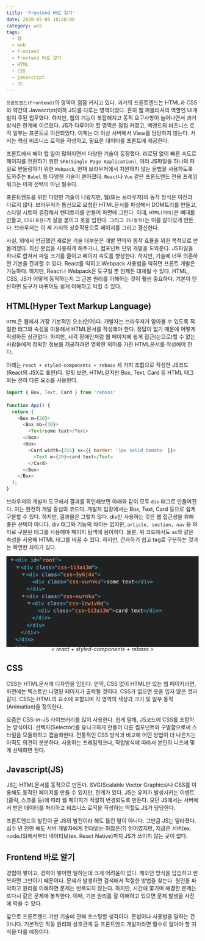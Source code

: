 ```yaml
---
title: 'Frontend 바로 알기'
date: 2020-05-05 18:28:00
category: web
tags:
  - 웹
  - web
  - Frontend
  - Frontend 바로 알기
  - HTML
  - CSS
  - javascript
  - JS
---
```

`프론트엔드(Frontend)`의 영역이 점점 커지고 있다. 과거의 프론트엔드는 HTML과 CSS와 약간의 Javascript(이하 JS)를 다루는 영역이었다. 흔히 웹 퍼블리셔의 역할인 UI개발이 주된 업무였다. 하지만, 웹의 기능이 복잡해지고 동적 요구사항이 늘어나면서 과거 방식은 한계에 이르렀다. JS가 다루어야 할 영역은 점점 커졌고, 백엔드의 비즈니스 로직 일부는 프론트로 이전되었다. 이제는 더 이상 서버에서 View를 담당하지 않는다. 서버는 핵심 비즈니스 로직을 작성하고, 필요한 데이터를 프론트에 제공한다.

프론트에서 해야 할 일이 많아지면서 다양한 기술이 등장했다. 리로딩 없이 빠른 속도로 페이지를 전환하기 위한 `SPA(Single Page Application)`, 여러 JS파일을 하나의 파일로 번들링하기 위한 `Webpack`, 현재 브라우저에서 지원하지 않는 문법을 사용하도록 도와주는 `Babel` 등 다양한 기술이 쏟아졌다. `React`나 `Vue` 같은 프론드엔드 전용 프레임워크는 이제 선택이 아닌 필수다. 

프론트엔드를 위한 다양한 기술이 나왔지만, 웹(또는 브라우저)의 동작 방식은 이전과 다르지 않다. 브라우저가 통신으로 요청한 HTML문서를 파싱해서 DOM트리를 만들고, 스타일 시트와 결합해서 렌더트리를 만들어 화면에 그린다. 이때, `HTML(의미)`은 뼈대를 만들고, `CSS(표현)`가 살을 붙이고 옷을 입힌다. 그리고 `JS(동작)`는 이를 살아있게 만든다. 브라우저는 이 세 가지의 상호작용으로 페이지를 그리고 갱신한다.

사실, 위에서 언급했던 새로운 기술 대부분은 개발 편의와 동작 효율을 위한 목적으로 만들어졌다. 최신 문법을 사용하게 해주거나, 컴포넌트 단위 개발을 도와준다. JS파일을 하나로 합쳐서 파일 크기를 줄이고 페이지 속도를 향상한다. 하지만, 기술에 너무 의존하면 기본을 간과할 수 있다. React를 익히고 Webpack 사용법을 익히면 프론트 개발은 가능하다. 하지만, React나 Webpack은 도구일 뿐 언제든 대체될 수 있다. HTML, CSS, JS가 어떻게 동작하는지 그 근본 원리를 이해하는 것이 훨씬 중요하다. 기본이 탄탄하면 도구가 바뀌어도 쉽게 이해하고 익힐 수 있다. 

## HTML(Hyper Text Markup Language)

`HTML`은 웹에서 가장 기본적인 요소(언어)다. 개발자는 브라우저가 알아볼 수 있도록 적절한 태그와 속성을 이용해서 HTML문서를 작성해야 한다. 정답이 없기 때문에 어떻게 작성하든 상관없다. 하지만, 시각 장애인처럼 웹 페이지에 쉽게 접근(눈으로)할 수 없는 사람들에게 정확한 정보를 제공하려면 명확한 의미를 가진 HTML문서를 작성해야 한다.  

아래는 `react + styled-components + rebass` 세 가지 조합으로 작성한 JS코드(React의 JSX로 표현)다. 얼핏 보면, HTML같지만 Box, Text, Card 등 HTML 태그와는 전혀 다른 요소를 사용한다. 

~~~js
import { Box, Text, Card } from 'rebass'

function App() {
  return (
    <Box m={20}>
      <Box mb={30}>
        <Text>some text</Text>
      </Box>
      <Box>
        <Card width={256} sx={{ border: '1px solid tomato' }}>
          <Text m={20}>card text</Text>
        </Card>
      </Box>
    </Box>
  );
}
~~~

브라우저의 개발자 도구에서 결과를 확인해보면 아래와 같이 모두 `div` 태그로 만들어진다. 이는 완전히 개발 중심의 코드다. 개발자 입장에서는 Box, Text, Card 등으로 쉽게 구분할 수 있다. 하지만, 결과물은 그렇지 않다. div만 사용하는 것은 웹 접근성을 위해 좋은 선택이 아니다. div 태그와 기능의 차이는 없지만, `article, section, nav` 등 의미로 구분된 태그를 사용해야 페이지 탐색에 용이하다. 물론, 위 코드에서도 `as`와 같은 속성을 사용해 HTML 태그를 바꿀 수 있다. 하지만, 간과하기 쉽고 tag로 구분하는 것과는 확연한 차이가 있다. 

![all-the-div](./0.png)
<p align="center" style="font-style: italic; margin-top: -20px;">
  &#60; react + styled-components + rebass &#62;
</p>

## CSS

CSS는 HTML문서에 디자인을 입힌다. 만약, CSS 없이 HTML만 있는 웹 페이지라면, 화면에는 텍스트만 나열된 페이지가 출력될 것이다. CSS가 없으면 옷을 입지 않은 것과 같다. CSS는 HTML의 요소에 포함되며 각 영역의 색상과 크기 및 일부 동작(Animation)을 정의한다.

요즘은 CSS-in-JS 라이브러리를 많이 사용한다. 쉽게 말해, JS코드에 CSS를 포함하는 방식이다. 선택자(Selector)를 유니크하게 만들어 다른 컴포넌트와 구별함으로써 스타일을 모듈화하고 캡슐화한다. 전통적인 CSS 방식과 비교해 어떤 방법이 더 나은지는 아직도 의견이 분분하다. 사용하는 프레임워크나, 작업방식에 따라서 본인의 니즈에 맞게 선택하면 된다. 

## Javascript(JS)

JS는 HTML문서를 동적으로 만든다. SVG(Scalable Vector Graphics)나 CSS를 이용해도 동적인 페이지를 만들 수 있지만, 한계가 있다. JS는 유저가 발생시키는 이벤트(클릭, 스크롤 등)에 따라 웹 페이지가 적절히 변경되도록 만든다. 모던 JS에서는 서버에서 받은 데이터를 처리하고 비즈니스 로직을 작성하는 역할도 JS가 담당한다. 

프론트엔드의 발전이 곧 JS의 발전이라 해도 틀린 말이 아니다. 그만큼 JS는 달라졌다. 십수 년 전만 해도 서버 개발자에게 천대받는 하찮은(?) 언어였지만, 지금은 서버(ex. nodeJS)에서부터 네이티브(ex. React Native)까지 JS가 쓰이지 않는 곳이 없다. 

## Frontend 바로 알기

경험이 쌓이고, 경력이 쌓이면 일하는데 크게 어려움이 없다. 해오던 방식을 답습하고 반복하면 그만이기 때문이다. 문제가 발생하면 검색해서 적절한 방법을 찾는다. 원인을 파악하고 원리를 이해하면 문제는 반복되지 않는다. 하지만, 시간에 쫓기며 해결한 문제는 또다시 같은 문제에 봉착한다. 이때, 기본 원리를 잘 이해하고 있으면 문제 발생을 사전에 막을 수 있다. 

앞으로 프론트엔드 기반 기술에 관해 포스팅할 생각이다. 문법이나 사용법을 말하는 건 아니다. 기본적인 작동 원리와 상호관계 등 프론트엔드 개발자라면 필수로 알아야 할 지식을 다룰 예정이다. 
